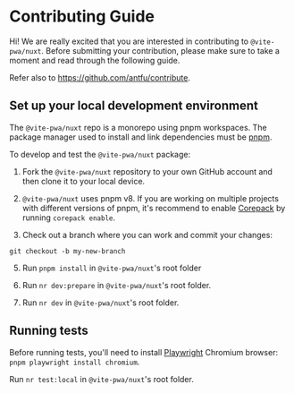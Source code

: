 # Contributing Guide

Hi! We are really excited that you are interested in contributing to `@vite-pwa/nuxt`. Before submitting your contribution, please make sure to take a moment and read through the following guide.

Refer also to https://github.com/antfu/contribute.

## Set up your local development environment

The `@vite-pwa/nuxt` repo is a monorepo using pnpm workspaces. The package manager used to install and link dependencies must be [pnpm](https://pnpm.io/).

To develop and test the `@vite-pwa/nuxt` package:

1. Fork the `@vite-pwa/nuxt` repository to your own GitHub account and then clone it to your local device.

2. `@vite-pwa/nuxt` uses pnpm v8. If you are working on multiple projects with different versions of pnpm, it's recommend to enable [Corepack](https://github.com/nodejs/corepack) by running `corepack enable`.

3. Check out a branch where you can work and commit your changes:
```shell
git checkout -b my-new-branch
```

5. Run `pnpm install` in `@vite-pwa/nuxt`'s root folder

6. Run `nr dev:prepare` in `@vite-pwa/nuxt`'s root folder.

7. Run `nr dev` in `@vite-pwa/nuxt`'s root folder.

## Running tests

Before running tests, you'll need to install [Playwright](https://playwright.dev/) Chromium browser: `pnpm playwright install chromium`.

Run `nr test:local` in `@vite-pwa/nuxt`'s root folder.


